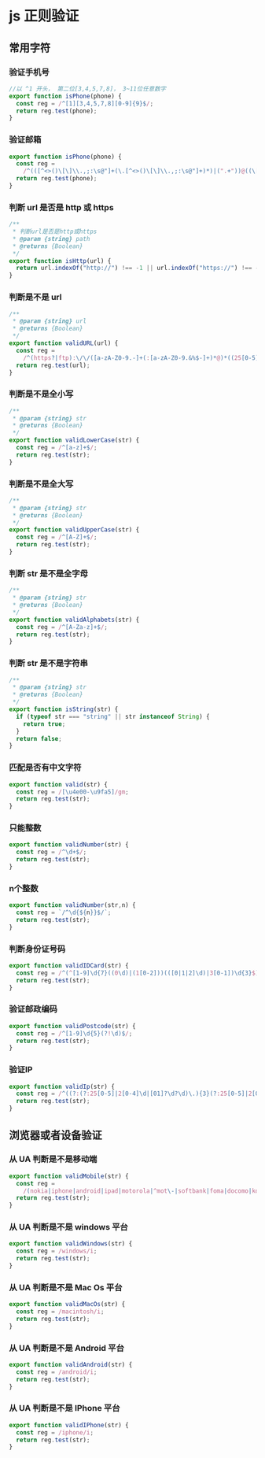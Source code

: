 # js 正则验证

## 常用字符

### 验证手机号

```javascript {.line-numbers}
//以 ^1 开头， 第二位[3,4,5,7,8]， 3~11位任意数字
export function isPhone(phone) {
  const reg = /^[1][3,4,5,7,8][0-9]{9}$/;
  return reg.test(phone);
}
```

### 验证邮箱

```javascript {.line-numbers}
export function isPhone(phone) {
  const reg =
    /^(([^<>()\[\]\\.,;:\s@"]+(\.[^<>()\[\]\\.,;:\s@"]+)*)|(".+"))@((\[[0-9]{1,3}\.[0-9]{1,3}\.[0-9]{1,3}\.[0-9]{1,3}\])|(([a-zA-Z\-0-9]+\.)+[a-zA-Z]{2,}))$/;
  return reg.test(phone);
}
```

### 判断 url 是否是 http 或 https

```javascript {.line-numbers}
/**
 * 判断url是否是http或https
 * @param {string} path
 * @returns {Boolean}
 */
export function isHttp(url) {
  return url.indexOf("http://") !== -1 || url.indexOf("https://") !== -1;
}
```

### 判断是不是 url

```javascript {.line-numbers}
/**
 * @param {string} url
 * @returns {Boolean}
 */
export function validURL(url) {
  const reg =
    /^(https?|ftp):\/\/([a-zA-Z0-9.-]+(:[a-zA-Z0-9.&%$-]+)*@)*((25[0-5]|2[0-4][0-9]|1[0-9]{2}|[1-9][0-9]?)(\.(25[0-5]|2[0-4][0-9]|1[0-9]{2}|[1-9]?[0-9])){3}|([a-zA-Z0-9-]+\.)*[a-zA-Z0-9-]+\.(com|edu|gov|int|mil|net|org|biz|arpa|info|name|pro|aero|coop|museum|[a-zA-Z]{2}))(:[0-9]+)*(\/($|[a-zA-Z0-9.,?'\\+&%$#=~_-]+))*$/;
  return reg.test(url);
}
```

### 判断是不是全小写

```javascript {.line-numbers}
/**
 * @param {string} str
 * @returns {Boolean}
 */
export function validLowerCase(str) {
  const reg = /^[a-z]+$/;
  return reg.test(str);
}
```

### 判断是不是全大写

```javascript {.line-numbers}
/**
 * @param {string} str
 * @returns {Boolean}
 */
export function validUpperCase(str) {
  const reg = /^[A-Z]+$/;
  return reg.test(str);
}
```

### 判断 str 是不是全字母

```javascript {.line-numbers}
/**
 * @param {string} str
 * @returns {Boolean}
 */
export function validAlphabets(str) {
  const reg = /^[A-Za-z]+$/;
  return reg.test(str);
}
```

### 判断 str 是不是字符串

```javascript {.line-numbers}
/**
 * @param {string} str
 * @returns {Boolean}
 */
export function isString(str) {
  if (typeof str === "string" || str instanceof String) {
    return true;
  }
  return false;
}
```
### 匹配是否有中文字符

```javascript {.line-numbers}
export function valid(str) {
  const reg = /[\u4e00-\u9fa5]/gm;
  return reg.test(str);
}
```
### 只能整数

```javascript {.line-numbers}
export function validNumber(str) {
  const reg = /^\d+$/;
  return reg.test(str);
}
```

### n个整数

```javascript {.line-numbers}
export function validNumber(str,n) {
  const reg = `/^\d{${n}}$/`;
  return reg.test(str);
}
```
### 判断身份证号码

```javascript {.line-numbers}
export function validIDCard(str) {
  const reg = /^(^[1-9]\d{7}((0\d)|(1[0-2]))(([0|1|2]\d)|3[0-1])\d{3}$)|(^[1-9]\d{5}[1-9]\d{3}((0\d)|(1[0-2]))(([0|1|2]\d)|3[0-1])((\d{4})|\d{3}[Xx])$)$/;
  return reg.test(str);
}
```
### 验证邮政编码

```javascript {.line-numbers}
export function validPostcode(str) {
  const reg = /^[1-9]\d{5}(?!\d)$/;
  return reg.test(str);
}
```
### 验证IP

```javascript {.line-numbers}
export function validIp(str) {
  const reg = /^((?:(?:25[0-5]|2[0-4]\d|[01]?\d?\d)\.){3}(?:25[0-5]|2[0-4]\d|[01]?\d?\d))$/;
  return reg.test(str);
}
```
## 浏览器或者设备验证
### 从 UA 判断是不是移动端

```javascript {.line-numbers}
export function validMobile(str) {
  const reg =
    /(nokia|iphone|android|ipad|motorola|^mot\-|softbank|foma|docomo|kddi|up\.browser|up\.link|htc|dopod|blazer|netfront|helio|hosin|huawei|novarra|CoolPad|webos|techfaith|palmsource|blackberry|alcatel|amoi|ktouch|nexian|samsung|^sam\-|s[cg]h|^lge|ericsson|philips|sagem|wellcom|bunjalloo|maui|symbian|smartphone|midp|wap|phone|windows ce|iemobile|^spice|^bird|^zte\-|longcos|pantech|gionee|^sie\-|portalmmm|jig\s browser|hiptop|^ucweb|^benq|haier|^lct|opera\s*mobi|opera\*mini|320x320|240x320|176x220)/i;
  return reg.test(str);
}
```

### 从 UA 判断是不是 windows 平台

```javascript {.line-numbers}
export function validWindows(str) {
  const reg = /windows/i;
  return reg.test(str);
}
```
### 从 UA 判断是不是 Mac Os 平台

```javascript {.line-numbers}
export function validMacOs(str) {
  const reg = /macintosh/i;
  return reg.test(str);
}
```

### 从 UA 判断是不是 Android 平台

```javascript {.line-numbers}
export function validAndroid(str) {
  const reg = /android/i;
  return reg.test(str);
}
```

### 从 UA 判断是不是 IPhone 平台

```javascript {.line-numbers}
export function validIPhone(str) {
  const reg = /iphone/i;
  return reg.test(str);
}
```
